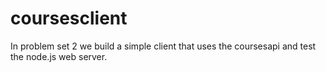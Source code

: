 # coursesclient
In problem set 2 we build a simple client that uses the coursesapi and test the node.js web server.
